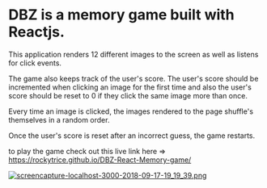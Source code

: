 <h1>DBZ is a memory game built with  Reactjs.</h1>

<p> This application  renders 12 different images  to the screen as well as  listens for click events.</p>

<p> The game also  keeps track of the user's score. The user's score should be incremented when clicking an image for the first time and also the  user's score should be reset to 0 if they click the same image more than once.</p>

 <p>Every time an image is clicked, the images rendered to the page  shuffle's themselves in a random order.</p>

<p> Once the user's score is reset after an incorrect guess, the game restarts.</p>


to play the game check out this live link here => https://rockytrice.github.io/DBZ-React-Memory-game/


[![screencapture-localhost-3000-2018-09-17-19_19_39.png](https://i.postimg.cc/wxcwcvhg/screencapture-localhost-3000-2018-09-17-19_19_39.png)](https://postimg.cc/0rjG99WB)
